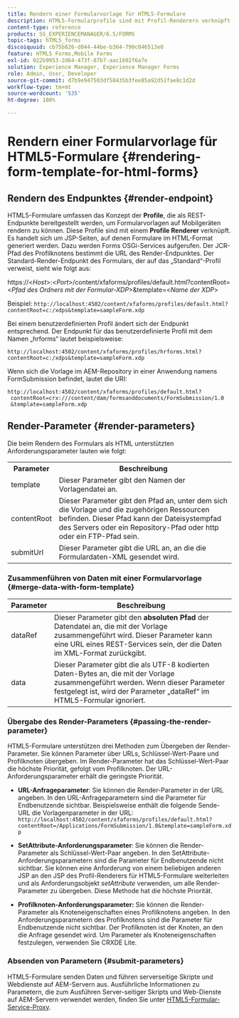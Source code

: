 ```yaml
---
title: Rendern einer Formularvorlage für HTML5-Formulare
description: HTML5-Formularprofile sind mit Profil-Renderern verknüpft. Profil-Renderer sind JSP-Seiten, auf denen Formulare im HTML-Format generiert werden. Dazu werden Forms OSGi-Dienste aufgerufen.
content-type: reference
products: SG_EXPERIENCEMANAGER/6.5/FORMS
topic-tags: hTML5_forms
discoiquuid: cb75b826-d044-44be-b364-790c046513e0
feature: HTML5 Forms,Mobile Forms
exl-id: 022b9953-2d64-473f-87b7-aac1602f6a7e
solution: Experience Manager, Experience Manager Forms
role: Admin, User, Developer
source-git-commit: d7b9e947503df58435b3fee85a92d51fae8c1d2d
workflow-type: tm+mt
source-wordcount: '535'
ht-degree: 100%

---
```


# Rendern einer Formularvorlage für HTML5-Formulare {#rendering-form-template-for-html-forms}

## Rendern des Endpunktes {#render-endpoint}

HTML5-Formulare umfassen das Konzept der **Profile**, die als REST-Endpunkte bereitgestellt werden, um Formularvorlagen auf Mobilgeräten rendern zu können. Diese Profile sind mit einem **Profile Renderer** verknüpft. Es handelt sich um JSP-Seiten, auf denen Formulare im HTML-Format generiert werden. Dazu werden Forms OSGi-Services aufgerufen. Der JCR-Pfad des Profilknotens bestimmt die URL des Render-Endpunktes. Der Standard-Render-Endpunkt des Formulars, der auf das „Standard“-Profil verweist, sieht wie folgt aus:

https://&lt;*Host*>:&lt;*Port*>/content/xfaforms/profiles/default.html?contentRoot=&lt;*Pfad des Ordners mit der Formular-XDP*>&amp;template=&lt;*Name der XDP*>

Beispiel: `http://localhost:4502/content/xfaforms/profiles/default.html?contentRoot=c:/xdps&template=sampleForm.xdp`

Bei einem benutzerdefinierten Profil ändert sich der Endpunkt entsprechend. Der Endpunkt für das benutzerdefinierte Profil mit dem Namen „hrforms“ lautet beispielsweise:

`http://localhost:4502/content/xfaforms/profiles/hrforms.html?contentRoot=c:/xdps&template=sampleForm.xdp`

Wenn sich die Vorlage im AEM-Repository in einer Anwendung namens FormSubmission befindet, lautet die URI:

```http
http://localhost:4502/content/xfaforms/profiles/default.html?
 contentRoot=crx:///content/dam/formsanddocuments/FormSubmission/1.0
 &template=sampleForm.xdp
```

## Render-Parameter {#render-parameters}

Die beim Rendern des Formulars als HTML unterstützten Anforderungsparameter lauten wie folgt:

<table>
 <tbody>
  <tr>
   <th><strong>Parameter </strong></th>
   <th><strong>Beschreibung</strong></th>
  </tr>
  <tr>
   <td>template<br /> </td>
   <td>Dieser Parameter gibt den Namen der Vorlagendatei an.<br /> </td>
  </tr>
  <tr>
   <td>contentRoot<br /> </td>
   <td>Dieser Parameter gibt den Pfad an, unter dem sich die Vorlage und die zugehörigen Ressourcen befinden. Dieser Pfad kann der Dateisystempfad des Servers oder ein Repository-Pfad oder http oder ein FTP-Pfad sein.<br /> </td>
  </tr>
  <tr>
   <td>submitUrl<br /> </td>
   <td>Dieser Parameter gibt die URL an, an die die Formulardaten-XML gesendet wird.<br /> </td>
  </tr>
 </tbody>
</table>

### Zusammenführen von Daten mit einer Formularvorlage {#merge-data-with-form-template}

| Parameter | Beschreibung |
|---|---|
| dataRef | Dieser Parameter gibt den **absoluten Pfad** der Datendatei an, die mit der Vorlage zusammengeführt wird. Dieser Parameter kann eine URL eines REST-Services sein, der die Daten im XML-Format zurückgibt. |
| data | Dieser Parameter gibt die als UTF-8 kodierten Daten-Bytes an, die mit der Vorlage zusammengeführt werden. Wenn dieser Parameter festgelegt ist, wird der Parameter „dataRef“ im HTML5-Formular ignoriert. |

### Übergabe des Render-Parameters {#passing-the-render-parameter}

HTML5-Formulare unterstützen drei Methoden zum Übergeben der Render-Parameter. Sie können Parameter über URLs, Schlüssel-Wert-Paare und Profilknoten übergeben. Im Render-Parameter hat das Schlüssel-Wert-Paar die höchste Priorität, gefolgt vom Profilknoten. Der URL-Anforderungsparameter erhält die geringste Priorität.

* **URL-Anfrageparameter**: Sie können die Render-Parameter in der URL angeben. In den URL-Anfrageparametern sind die Parameter für Endbenutzende sichtbar. Beispielsweise enthält die folgende Sende-URL die Vorlagenparameter in der URL: `http://localhost:4502/content/xfaforms/profiles/default.html?contentRoot=/Applications/FormSubmission/1.0&template=sampleForm.xdp`

* **SetAttribute-Anforderungsparameter**: Sie können die Render-Parameter als Schlüssel-Wert-Paar angeben. In den SetAttribute-Anforderungsparametern sind die Parameter für Endbenutzende nicht sichtbar. Sie können eine Anforderung von einem beliebigen anderen JSP an den JSP des Profil-Renderers für HTML5-Formulare weiterleiten und als Anforderungsobjekt *setAttribute* verwenden, um alle Render-Parameter zu übergeben. Diese Methode hat die höchste Priorität.

* **Profilknoten-Anforderungsparameter:** Sie können die Render-Parameter als Knoteneigenschaften eines Profilknotens angeben. In den Anforderungsparametern des Profilknotens sind die Parameter für Endbenutzende nicht sichtbar. Der Profilknoten ist der Knoten, an den die Anfrage gesendet wird. Um Parameter als Knoteneigenschaften festzulegen, verwenden Sie CRXDE Lite.

### Absenden von Parametern {#submit-parameters}

HTML5-Formulare senden Daten und führen serverseitige Skripte und Webdienste auf AEM-Servern aus. Ausführliche Informationen zu Parametern, die zum Ausführen Server-seitiger Skripts und Web-Dienste auf AEM-Servern verwendet werden, finden Sie unter [HTML5-Formular-Service-Proxy](/help/forms/using/service-proxy.md).
